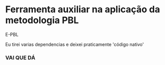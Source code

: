 # Ferramenta auxiliar na aplicação da metodologia PBL

E-PBL

Eu tirei varias dependencias e deixei praticamente 'código nativo'

### VAI QUE DÁ 

